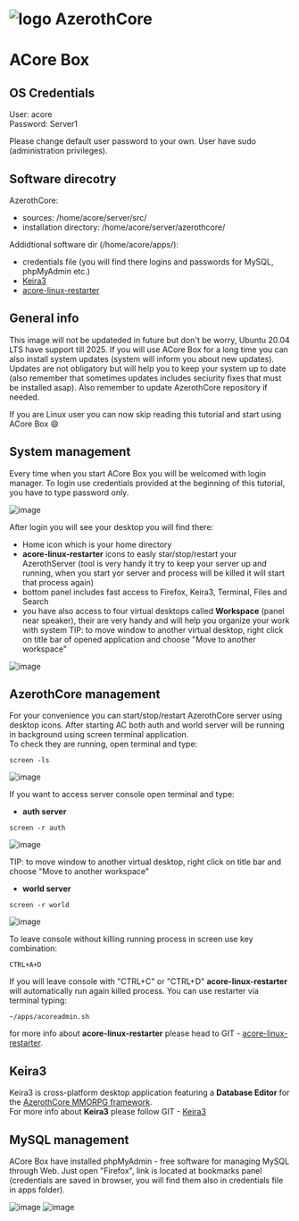 # ![logo](https://raw.githubusercontent.com/azerothcore/azerothcore.github.io/master/images/logo-github.png) AzerothCore

# ACore Box

## OS Credentials
User: acore  
Password: Server1

Please change default user password to your own. User have sudo (administration privileges).

## Software direcotry
AzerothCore:
 - sources: /home/acore/server/src/
 - installation directory: /home/acore/server/azerothcore/

Addidtional software dir (/home/acore/apps/):
 - credentials file (you will find there logins and passwords for MySQL, phpMyAdmin etc.)
 - [Keira3](https://github.com/azerothcore/Keira3)
 - [acore-linux-restarter](https://github.com/nolt/acore-linux-restarter)


## General info
This image will not be updateded in future but don't be worry, Ubuntu 20.04 LTS have support till 2025. If you will use ACore Box for a long time you can also install system updates (system will inform you about new updates). Updates are not obligatory but will help you to keep your system up to date (also remember that sometimes updates includes seciurity fixes that must be installed asap). Also remember to update AzerothCore repository if needed.

If you are Linux user you can now skip reading this tutorial and start using ACore Box :smile:

## System management
Every time when you start ACore Box you will be welcomed with login manager. To login use credentials provided at the beginning of this tutorial, you have to type password only.

![image](./img/7.png)

After login you will see your desktop you will find there:
- Home icon which is your home directory
- **acore-linux-restarter** icons to easly star/stop/restart your AzerothServer (tool is very handy it try to keep your server up and running, when you start yor server and process will be killed it will start that process again)
- bottom panel includes fast access to Firefox, Keira3, Terminal, Files and Search
- you have also access to four virtual desktops called **Workspace** (panel near speaker), their are very handy and will help you organize your work with system
TIP: to move window to another virtual desktop, right click on title bar of opened application and choose "Move to another workspace"

![image](./img/8.png)

## AzerothCore management
For your convenience you can start/stop/restart AzerothCore server using desktop icons. After starting AC both auth and world server will be running in background using screen terminal application.  
To check they are running, open terminal and type:   
```
screen -ls
``` 

![image](./img/9.png)

If you want to access server console open terminal and type:
- **auth server**
```
screen -r auth
```

![image](./img/10.png)

TIP: to move window to another virtual desktop, right click on title bar and choose "Move to another workspace"
- **world server**
```
screen -r world
```

![image](./img/11.png)

To leave console without killing running process in screen use key combination:
```
CTRL+A+D
```

If you will leave console with "CTRL+C" or "CTRL+D" **acore-linux-restarter** will automatically run again killed process.
You can use restarter via terminal typing:
```
~/apps/acoreadmin.sh
```
for more info about **acore-linux-restarter** please head to GIT - [acore-linux-restarter](https://github.com/nolt/acore-linux-restarter).

## Keira3
Keira3 is cross-platform desktop application featuring a **Database Editor** for the [AzerothCore MMORPG framework](http://www.azerothcore.org).  
For more info about **Keira3** please follow GIT - [Keira3](https://github.com/azerothcore/Keira3)

## MySQL management
ACore Box have installed phpMyAdmin - free software for managing MySQL through Web. Just open "Firefox", link is located at bookmarks panel (credentials are saved in browser, you will find them also in credentials file in apps folder).

![image](./img/12.png)
![image](./img/12a.png)

